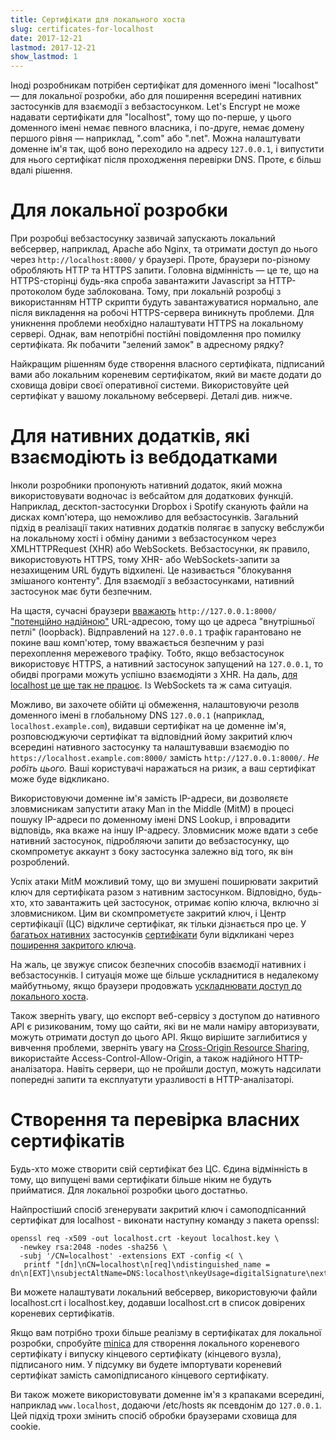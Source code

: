 ```yaml
---
title: Сертифікати для локального хоста
slug: certificates-for-localhost
date: 2017-12-21
lastmod: 2017-12-21
show_lastmod: 1
---
```



Іноді розробникам потрібен сертифікат для доменного імені "localhost" — для локальної розробки, або для поширення всередині нативних застосунків для взаємодії з вебзастосунком. Let's Encrypt не може надавати сертифікати для "localhost", тому що по-перше, у цього доменного імені немає певного власника, і по-друге, немає домену першого рівня — наприклад, ".com" або ".net". Можна налаштувати доменне ім'я так, щоб воно переходило на адресу `127.0.0.1`, і випустити для нього сертифікат після проходження перевірки DNS. Проте, є більш вдалі рішення.

# Для локальної розробки

При розробці вебзастосунку зазвичай запускають локальний вебсервер, наприклад, Apache або Nginx, та отримати доступ до нього через `http://localhost:8000/` у браузері. Проте, браузери по-різному обробляють HTTP та HTTPS запити. Головна відмінність — це те, що на HTTPS-сторінці будь-яка спроба завантажити Javascript за HTTP-протоколом буде заблокована. Тому, при локальній розробці з використанням HTTP скрипти будуть завантажуватися нормально, але після викладення на робочі HTTPS-сервера виникнуть проблеми. Для уникнення проблеми необхідно налаштувати HTTPS на локальному сервері. Однак, вам непотрібні постійні повідомлення про помилку сертифіката. Як побачити "зелений замок" в адресному рядку?

Найкращим рішенням буде створення власного сертифіката, підписаний вами або локальним кореневим сертифікатом, який ви маєте додати до сховища довіри своєї оперативної системи. Використовуйте цей сертифікат у вашому локальному вебсервері. Деталі див. нижче.

# Для нативних додатків, які взаємодіють із вебдодатками

Інколи розробники пропонують нативний додаток, який можна використовувати водночас із вебсайтом для додаткових функцій. Наприклад, десктоп-застосунки Dropbox і Spotify сканують файли на дисках комп'ютера, що неможливо для вебзастосунків. Загальний підхід в реалізації таких нативних додатків полягає в запуску вебслужби на локальному хості і обміну даними з вебзастосунком через XMLHTTPRequest (XHR) або WebSockets. Вебзастосунки, як правило, використовують HTTPS, тому XHR- або WebSockets-запити за незахищеним URL будуть відхилені. Це називається "блокування змішаного контенту". Для взаємодії з вебзастосунками, нативний застосунок має бути безпечним.

На щастя, сучасні браузери [вважають](https://bugs.chromium.org/p/chromium/issues/detail?id=607878) `http://127.0.0.1:8000/` ["потенційно надійною"](https://www.w3.org/TR/secure-contexts/#is-origin-trustworthy) URL-адресою, тому що це адреса "внутрішньої петлі" (loopback). Відправлений на `127.0.0.1` трафік гарантовано не покине ваш комп'ютер, тому вважається безпечним у разі перехоплення мережевого трафіку. Тобто, якщо вебзастосунок використовує HTTPS, а нативний застосунок запущений на `127.0.0.1`, то обидві програми можуть успішно взаємодіяти з XHR. На даль, [для localhost це ще так не працює](https://tools.ietf.org/html/draft-ietf-dnsop-let-localhost-be-localhost-02). Із WebSockets та ж сама ситуація.

Можливо, ви захочете обійти ці обмеження, налаштовуючи резолв доменного імені в глобальному DNS `127.0.0.1` (наприклад, `localhost.example.com`), видавши сертифікат на це доменне ім'я, розповсюджуючи сертифікат та відповідний йому закритий ключ всередині нативного застосунку та налаштувавши взаємодію по `https://localhost.example.com:8000/` замість `http://127.0.0.1:8000/`. *Не робіть цього.* Ваші користувачі наражаться на ризик, а ваш сертифікат може буде відкликано.

Використовуючи доменне ім'я замість IP-адреси, ви дозволяєте зловмисникам запустити атаку Man in the Middle (MitM) в процесі пошуку IP-адреси по доменному імені DNS Lookup, і впровадити відповідь, яка вкаже на іншу IP-адресу. Зловмисник може вдати з себе нативний застосунок, підробляючи запити до вебзастосунку, що скомпрометує аккаунт з боку застосунка залежно від того, як він розроблений.

Успіх атаки MitM можливий тому, що ви змушені поширювати закритий ключ для сертифіката разом з нативним застосунком. Відповідно, будь-хто, хто завантажить цей застосунок, отримає копію ключа, включно зі зловмисником. Цим ви скомпрометуєте закритий ключ, і Центр сертифікації (ЦС) відкличе сертифікат, як тільки дізнається про це. У [багатьох нативних](https://groups.google.com/d/msg/mozilla.dev.security.policy/eV89JXcsBC0/wsj5zpbbAQAJ) застосунків [сертифікати](https://groups.google.com/d/msg/mozilla.dev.security.policy/T6emeoE-lCU/-k-A2dEdAQAJ) були відкликані через [поширення закритого ключа](https://groups.google.com/d/msg/mozilla.dev.security.policy/pk039T_wPrI/tGnFDFTnCQAJ).

На жаль, це звужує список безпечних способів взаємодії нативних і вебзастосунків. І ситуація може ще більше ускладнитися в недалекому майбутньому, якщо браузери продовжать [ускладнювати доступ до локального хоста](https://bugs.chromium.org/p/chromium/issues/detail?id=378566).

Також зверніть увагу, що експорт веб-сервісу з доступом до нативного API є ризикованим, тому що сайти, які ви не мали наміру авторизувати, можуть отримати доступ до цього API. Якщо вирішите заглибитися у вивчення проблеми, зверніть увагу на [Cross-Origin Resource Sharing](https://developer.mozilla.org/en-US/docs/Web/HTTP/CORS), використайте Access-Control-Allow-Origin, а також надійного HTTP-аналізатора. Навіть сервери, що не пройшли доступ, можуть надсилати попередні запити та експлуатути уразливості в HTTP-аналізаторі.

# Створення та перевірка власних сертифікатів

Будь-хто може створити свій сертифікат без ЦС. Єдина відмінність в тому, що випущені вами сертифікати більше ніким не будуть прийматися. Для локальної розробки цього достатньо.

Найпростіший спосіб згенерувати закритий ключ і самоподпісанний сертифікат для localhost - виконати наступну команду з пакета openssl:

    openssl req -x509 -out localhost.crt -keyout localhost.key \
      -newkey rsa:2048 -nodes -sha256 \
      -subj '/CN=localhost' -extensions EXT -config <( \
       printf "[dn]\nCN=localhost\n[req]\ndistinguished_name = dn\n[EXT]\nsubjectAltName=DNS:localhost\nkeyUsage=digitalSignature\nextendedKeyUsage=serverAuth")

Ви можете налаштувати локальний вебсервер, використовуючи файли localhost.crt і localhost.key, додавши localhost.crt в список довірених кореневих сертифікатів.

Якщо вам потрібно трохи більше реалізму в сертифікатах для локальної розробки, спробуйте [minica](https://github.com/jsha/minica) для створення локального кореневого сертифікату і випуску кінцевого сертифікату (кінцевого вузла), підписаного ним. У підсумку ви будете імпортувати кореневий сертифікат замість самопідписаного кінцевого сертифікату.

Ви також можете використовувати доменне ім'я з крапаками всередині, наприклад `www.localhost`, додаючи /etc/hosts як псевдонім до `127.0.0.1`. Цей підхід трохи змінить спосіб обробки браузерами сховища для cookie.
